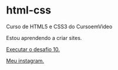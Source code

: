 # html-css
Curso de HTML5 e CSS3 do CursoemVideo

Estou aprendendo a criar sites.

<a href="https://rafaelmzdev.github.io/html-css/exercicios/d010true/index.html"> Executar o desafio 10.

<a href="https://instagram.com/rafaelduartemz"> Meu instagram.

